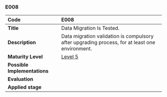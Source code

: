 ### E008

|**Code**           | **E008** |
| :--               | :--      |
|**Title**          | Data Migration Is Tested.|
|**Description**    | Data migration validation is compulsory after upgrading process, for at least one environment.|
|**Maturity Level** | [Level 5](/LEVELS.html#level-5) |
|**Possible Implementations** | |
|**Evaluation**     | |
|**Applied stage**  | |
